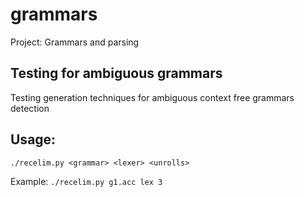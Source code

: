 # grammars

Project: Grammars and parsing

## Testing for ambiguous grammars

Testing generation techniques for ambiguous context free grammars detection

## Usage:

```
./recelim.py <grammar> <lexer> <unrolls>
```

Example: `./recelim.py g1.acc lex 3` 
